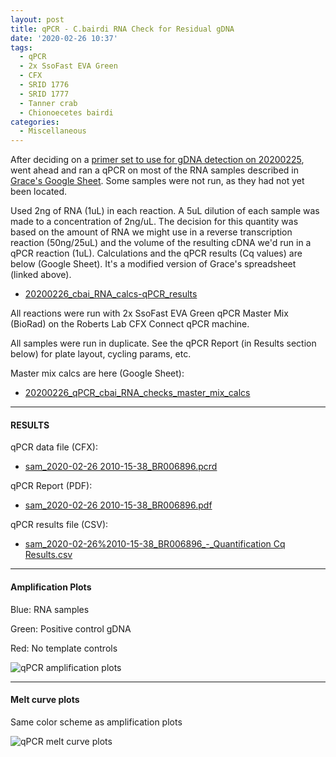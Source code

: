 ```yaml
---
layout: post
title: qPCR - C.bairdi RNA Check for Residual gDNA
date: '2020-02-26 10:37'
tags:
  - qPCR
  - 2x SsoFast EVA Green
  - CFX
  - SRID 1776
  - SRID 1777
  - Tanner crab
  - Chionoecetes bairdi
categories:
  - Miscellaneous
---
```

After deciding on a [primer set to use for gDNA detection on 20200225](https://robertslab.github.io/sams-notebook/2020/02/25/qPCR-C.bairdi-Primer-Tests-on-gDNA.html), went ahead and ran a qPCR on most of the RNA samples described in [Grace's Google Sheet](https://docs.google.com/spreadsheets/d/1_J_eAYgR4ZwKKW_Uv1Fl7oMk9tl6ZdhPL7v_ka3CkTk/edit#gid=0). Some samples were not run, as they had not yet been located.

Used 2ng of RNA (1uL) in each reaction. A 5uL dilution of each sample was made to a concentration of 2ng/uL. The decision for this quantity was based on the amount of RNA we might use in a reverse transcription reaction (50ng/25uL) and the volume of the resulting cDNA we'd run in a qPCR reaction (1uL). Calculations and the qPCR results (Cq values) are below (Google Sheet). It's a modified version of Grace's spreadsheet (linked above).

- [20200226_cbai_RNA_calcs-qPCR_results](https://docs.google.com/spreadsheets/d/1NtdRuitQA0vU8ftvz1SFBjVTV1ODY-FI_mNhT93GF3g/edit?usp=sharing)

All reactions were run with 2x SsoFast EVA Green qPCR Master Mix (BioRad) on the Roberts Lab CFX Connect qPCR machine.

All samples were run in duplicate. See the qPCR Report (in Results section below) for plate layout, cycling params, etc.

Master mix calcs are here (Google Sheet):

- [20200226_qPCR_cbai_RNA_checks_master_mix_calcs](https://docs.google.com/spreadsheets/d/1fwabjIDu-17zrcM-NeYMf4guv6IPAvR3xWvpjfTroOg/edit?usp=sharing)


---

#### RESULTS

qPCR data file (CFX):

- [sam_2020-02-26 2010-15-38_BR006896.pcrd](https://owl.fish.washington.edu/scaphapoda/qPCR_data/cfx_connect_data/sam_2020-02-26%2010-15-38_BR006896.pcrd)

qPCR Report (PDF):

- [sam_2020-02-26 2010-15-38_BR006896.pdf](https://owl.fish.washington.edu/Athaliana/qPCR_data/qPCR_reports/sam_2020-02-26%2010-15-38_BR006896.pdf)

qPCR results file (CSV):

- [sam_2020-02-26%2010-15-38_BR006896_-_Quantification Cq Results.csv](https://owl.fish.washington.edu/Athaliana/qPCR_data/sam_2020-02-26%2010-15-38_BR006896_-_Quantification%20Cq%20Results.csv)



---

#### Amplification Plots

Blue: RNA samples

Green: Positive control gDNA

Red: No template controls


![qPCR amplification plots](https://owl.fish.washington.edu/Athaliana/qPCR_data/sam_2020-02-26%2010-15-38_amp_plots.png)


---

#### Melt curve plots

Same color scheme as amplification plots

![qPCR melt curve plots](https://owl.fish.washington.edu/Athaliana/qPCR_data/sam_2020-02-26%2010-15-38_melt_plots.png)

